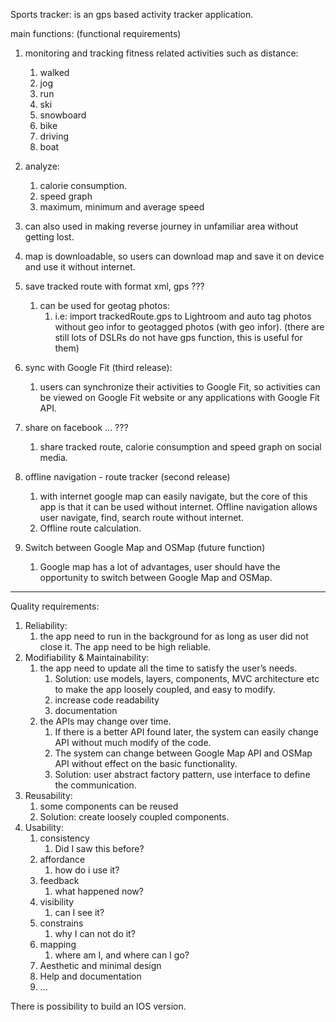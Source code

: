 Sports tracker: is an gps based activity tracker application.


main functions: (functional requirements)
1. monitoring and tracking fitness related activities such as distance:        
   1. walked 
   2. jog
   3. run
   4. ski
   5. snowboard
   6. bike
   7. driving
   8. boat
1. analyze:
   1. calorie consumption.
   2. speed graph
   3. maximum, minimum and average speed


1. can also used in making reverse journey in unfamiliar area without getting lost.
2. map is downloadable, so users can download map and save it on device and use it without internet.
3. save tracked route with format xml, gps ???
   1. can be used for geotag photos: 
      1. i.e: import trackedRoute.gps to Lightroom and auto tag photos without geo infor to geotagged photos (with geo infor). (there are still lots of DSLRs do not have gps function, this is useful for them)
1. sync with Google Fit (third release):
   1. users can synchronize their activities to Google Fit, so activities can be viewed on Google Fit website or any applications with Google Fit API.
1. share on facebook … ???
   1. share tracked route, calorie consumption and speed graph on social media. 
1. offline navigation - route tracker (second release)
   1. with internet google map can easily navigate, but the core of this app is that it can be used without internet. Offline navigation allows user navigate, find, search route without internet. 
   2. Offline route calculation.
1. Switch between Google Map and OSMap (future function)
   1. Google map has a lot of advantages, user should have the opportunity to switch between Google Map and OSMap.




________________


Quality requirements:


1. Reliability:
   1. the app need to run in the background for as long as user did not close it. The app need to be high reliable. 
1. Modifiability & Maintainability: 
   1. the app need to update all the time to satisfy the user’s needs. 
      1. Solution: use models, layers, components, MVC architecture etc to make the app loosely coupled, and easy to modify. 
      2. increase code readability
      3. documentation
   1. the APIs may change over time.
      1. If there is a better API found later, the system can easily change API without much modify of the code.
      2. The system can change between Google Map API and OSMap API without effect on the basic functionality. 
      3. Solution: user abstract factory pattern, use interface to define the communication. 
1. Reusability:
   1. some components can be reused 
   2. Solution: create loosely coupled components.
1. Usability:
   1. consistency
      1. Did I saw this before?
   1. affordance
      1. how do i use it?
   1. feedback
      1. what happened now?
   1. visibility
      1. can I see it?
   1. constrains
      1. why I can not do it?
   1. mapping 
      1. where am I, and where can I go?
   1. Aesthetic and minimal design
   2. Help and documentation
   3. ...


There is possibility to build an IOS version.
